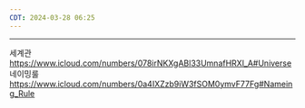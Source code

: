 ```yaml
---
CDT: 2024-03-28 06:25
---
```

---
세계관
https://www.icloud.com/numbers/078irNKXgABl33UmnafHRXl_A#Universe
네이밍룰
https://www.icloud.com/numbers/0a4IXZzb9iW3fSOM0ymvF77Fg#Nameing_Rule